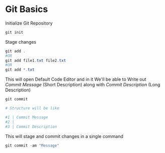 # Git Basics

Initialize Git Repository

```powershell
git init
```

Stage changes

```powershell
git add .
#OR
git add file1.txt file2.txt
#OR
git add *.txt
```

This will open Default Code Editor and in it We'll be able to Write out _Commit Message_ (Short Description) along with _Commit Description_ (Long Description)

```powershell
git commit

# Structure will be like

#1 | Commit Message
#2 |
#3 | Commit Description
```

This will stage and commit changes in a single command

```powershell
git commit -am "Message"
```
